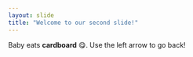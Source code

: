 ```yaml
---
layout: slide
title: "Welcome to our second slide!"
---
```

Baby eats **cardboard** 😋.
Use the left arrow to go back!
